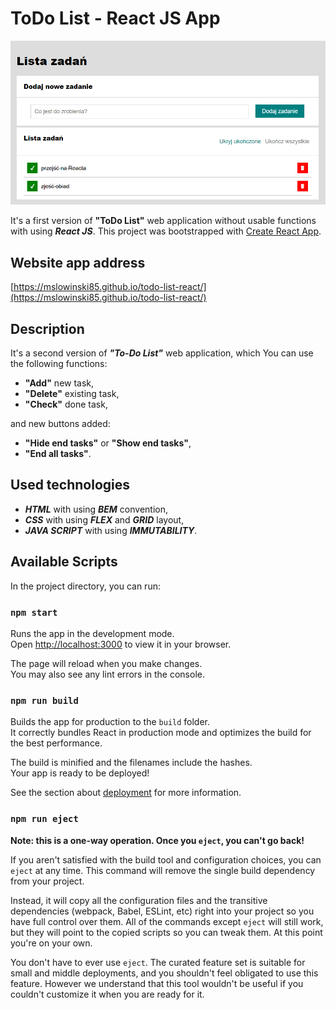 # ToDo List - React JS App

![ToDo_list_React](https://github.com/mslowinski85/todo-list-react/blob/main/public/print_screen.png)

It's a first version of **"ToDo List"** web application without usable functions with using ***React JS***. 
This project was bootstrapped with [Create React App](https://github.com/facebook/create-react-app).

## Website app address

[https://mslowinski85.github.io/todo-list-react/](https://mslowinski85.github.io/todo-list-react/)

## Description

It's a second version of ***"To-Do List"*** web application, which You can use the following functions:
- **"Add"** new task,
- **"Delete"** existing task,
- **"Check"** done task,

and new buttons added:
- **"Hide end tasks"** or **"Show end tasks"**,
- **"End all tasks"**.

## Used technologies

- ***HTML*** with using ***BEM*** convention,
- ***CSS*** with using ***FLEX*** and ***GRID*** layout,
- ***JAVA SCRIPT*** with using ***IMMUTABILITY***.

## Available Scripts

In the project directory, you can run:

### `npm start`

Runs the app in the development mode.\
Open [http://localhost:3000](http://localhost:3000) to view it in your browser.

The page will reload when you make changes.\
You may also see any lint errors in the console.

### `npm run build`

Builds the app for production to the `build` folder.\
It correctly bundles React in production mode and optimizes the build for the best performance.

The build is minified and the filenames include the hashes.\
Your app is ready to be deployed!

See the section about [deployment](https://facebook.github.io/create-react-app/docs/deployment) for more information.

### `npm run eject`

**Note: this is a one-way operation. Once you `eject`, you can't go back!**

If you aren't satisfied with the build tool and configuration choices, you can `eject` at any time. This command will remove the single build dependency from your project.

Instead, it will copy all the configuration files and the transitive dependencies (webpack, Babel, ESLint, etc) right into your project so you have full control over them. All of the commands except `eject` will still work, but they will point to the copied scripts so you can tweak them. At this point you're on your own.

You don't have to ever use `eject`. The curated feature set is suitable for small and middle deployments, and you shouldn't feel obligated to use this feature. However we understand that this tool wouldn't be useful if you couldn't customize it when you are ready for it.

